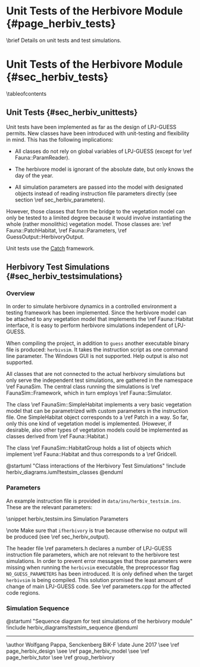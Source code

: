 Unit Tests of the Herbivore Module {#page_herbiv_tests}
==================================
<!-- For doxygen, this is the *page* header -->
\brief Details on unit tests and test simulations.

Unit Tests of the Herbivore Module {#sec_herbiv_tests}
==================================
<!-- For doxygen, this is the *section* header -->
\tableofcontents


Unit Tests {#sec_herbiv_unittests}
----------------------------------

Unit tests have been implemented as far as the design of LPJ-GUESS permits.
New classes have been introduced with unit-testing and flexibility in mind.
This has the following implications:

- All classes do not rely on global variables of LPJ-GUESS
(except for \ref Fauna::ParamReader).

- The herbivore model is ignorant of the absolute date, but only knows the 
day of the year.

- All simulation parameters are passed into the model with designated objects
instead of reading instruction file parameters directly
(see section \ref sec_herbiv_parameters).

However, those classes that form the bridge to the vegetation 
model can only be tested to a limited degree because it would
involve instantiating the whole (rather monolithic) vegetation 
model.
Those classes are:
\ref Fauna::PatchHabitat,
\ref Fauna::Parameters,
\ref GuessOutput::HerbivoryOutput.

Unit tests use the [Catch](https://github.com/philsquared/Catch)
framework.






Herbivory Test Simulations {#sec_herbiv_testsimulations}
--------------------------------------------------------

### Overview ###

In order to simulate herbivore dynamics in a controlled environment a testing framework has been implemented. 
Since the herbivore model can be attached to any vegetation model that implements the \ref Fauna::Habitat interface, it is easy to perform herbivore simulations independent of LPJ-GUESS.

When compiling the project, in addition to `guess` another 
executable binary file is produced: `herbivsim`.
It takes the instruction script as one command line parameter.
The Windows GUI is not supported. Help output is also not supported.

All classes that are not connected to the actual herbivory simulations but only serve the independent test simulations, are gathered in the namespace \ref FaunaSim.
The central class running the simulations is \ref FaunaSim::Framework, which in turn employs \ref Fauna::Simulator.

The class \ref FaunaSim::SimpleHabitat implements a very basic vegetation model that can be parametrized with custom parameters in the instruction file. 
One SimpleHabitat object corresponds to a \ref Patch in a way.
So far, only this one kind of vegetation model is implemented.
(However, if desirable, also other types of vegetation models could be implemented as classes derived from \ref Fauna::Habitat.)

The class \ref FaunaSim::HabitatGroup holds a list of objects which implement \ref Fauna::Habitat and thus corresponds to a \ref Gridcell.

@startuml "Class interactions of the Herbivory Test Simulations"
	!include herbiv_diagrams.iuml!testsim_classes
@enduml

### Parameters ###

An example instruction file is provided in 
`data/ins/herbiv_testsim.ins`.
These are the relevant parameters:

<!-- Alternatively to the snippet command, the dontinclude command -->
<!-- could be used. -->
\snippet herbiv_testsim.ins Simulation Parameters

\note Make sure that `ifherbivory` is true because otherwise
no output will be produced (see \ref sec_herbiv_output).

The header file \ref parameters.h declares a number of LPJ-GUESS instruction file parameters, which are not relevant to the herbivore test simulations.
In order to prevent error messages that those parameters were missing when running the `herbivsim` executable, the preprocessor flag `NO_GUESS_PARAMETERS` has been introduced.
It is only defined when the target `herbivsim` is being compiled.
This solution promised the least amount of change of main LPJ-GUESS code.
See \ref parameters.cpp for the affected code regions.

### Simulation Sequence ###

@startuml "Sequence diagram for test simulations of the herbivory module"
	!include herbiv_diagrams!testsim_sequence
@enduml

------------------------------------------------------------

\author Wolfgang Pappa, Senckenberg BiK-F
\date June 2017
\see \ref page_herbiv_design
\see \ref page_herbiv_model
\see \ref page_herbiv_tutor
\see \ref group_herbivory

